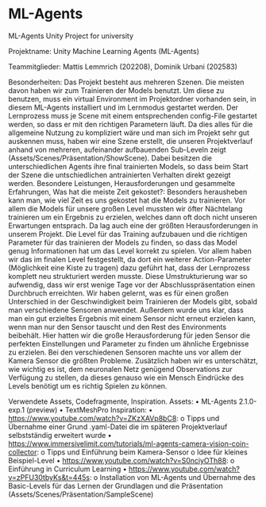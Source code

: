 # ML-Agents
ML-Agents Unity Project for university

Projektname:
Unity Machine Learning Agents (ML-Agents)

Teammitglieder:
Mattis Lemmrich (202208), Dominik Urbani (202583)

Besonderheiten:
Das Projekt besteht aus mehreren Szenen. Die meisten davon haben wir zum Trainieren der Models benutzt. Um diese zu benutzen, muss ein virtual Environment im Projektordner vorhanden sein, in diesem ML-Agents installiert und im Lernmodus gestartet werden. Der Lernprozess muss je Scene mit einem entsprechenden config-File gestartet werden, so dass er mit den richtigen Parametern läuft. Da dies alles für die allgemeine Nutzung zu kompliziert wäre und man sich im Projekt sehr gut auskennen muss, haben wir eine Szene erstellt, die unseren Projektverlauf anhand von mehreren, aufeinander aufbauenden Sub-Leveln zeigt (Assets/Scenes/Präsentation/ShowScene). Dabei besitzen die unterschiedlichen Agents ihre final trainierten Models, so dass beim Start der Szene die untschiedlichen antrainierten Verhalten direkt gezeigt werden.
Besondere Leistungen, Herausforderungen und gesammelte Erfahrungen, Was hat die meiste Zeit gekostet?:
Besonders herausheben kann man, wie viel Zeit es uns gekostet hat die Models zu trainieren. Vor allem die Models für unsere großen Level mussten wir öfter Nächtelang trainieren um ein Ergebnis zu erzielen, welches dann oft doch nicht unseren Erwartungen entsprach. Da lag auch eine der größten Herausforderungen in unserem Projekt. Die Level für das Training aufzubauen und die richtigen Parameter für das trainieren der Models zu finden, so dass das Model genug Informationen hat um das Level korrekt zu spielen. Vor allem haben wir das im finalen Level festgestellt, da dort ein weiterer Action-Parameter (Möglichkeit eine Kiste zu tragen) dazu geführt hat, dass der Lernprozess komplett neu strukturiert werden musste. Diese Umstrukturierung war so aufwendig, dass wir erst wenige Tage vor der Abschlusspräsentation einen Durchbruch erreichten. Wir haben gelernt, was es für einen großen Unterschied in der Geschwindigkeit beim Trainieren der Models gibt, sobald man verschiedene Sensoren anwendet. Außerdem wurde uns klar, dass man ein gut erzieltes Ergebnis mit einem Sensor nicht erneut erzielen kann, wenn man nur den Sensor tauscht und den Rest des Environments beibehält. Hier hatten wir die große Herausforderung für jeden Sensor die perfekten Einstellungen und Parameter zu finden um ähnliche Ergebnisse zu erzielen. Bei den verschiedenen Sensoren machte uns vor allem der Kamera Sensor die größten Probleme. Zusätzlich haben wir es unterschätzt, wie wichtig es ist, dem neuronalen Netz genügend Observations zur Verfügung zu stellen, da dieses genauso wie ein Mensch Eindrücke des Levels benötigt um es richtig Spielen zu können. 


Verwendete Assets, Codefragmente, Inspiration.
Assets:
•	ML-Agents 2.1.0-exp.1 (preview)
•	TextMeshPro
Inspiration:
•	https://www.youtube.com/watch?v=ZKzXAVp8bC8: 
o	Tipps und Übernahme einer Grund .yaml-Datei die im späteren Projektverlauf selbstständig erweitert wurde 
•	https://www.immersivelimit.com/tutorials/ml-agents-camera-vision-coin-collector:
o	Tipps und Einführung beim Kamera-Sensor
o	Idee für kleines Beispiel-Level
•	https://www.youtube.com/watch?v=S0nciyOTh88:
o	Einführung in Curriculum Learning
•	https://www.youtube.com/watch?v=zPFU30tbyKs&t=445s:
o	Installation von ML-Agents und Übernahme des Basic-Levels für das Lernen der Grundlagen und die Präsentation (Assets/Scenes/Präsentation/SampleScene)
